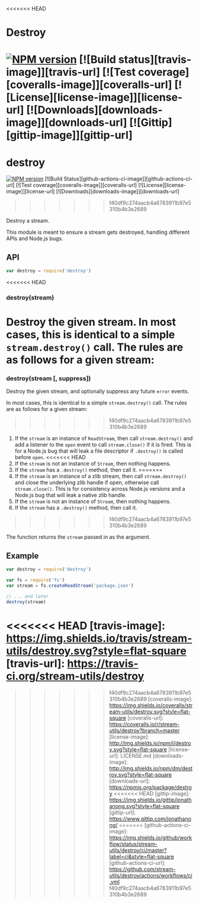 <<<<<<< HEAD
# Destroy

[![NPM version][npm-image]][npm-url]
[![Build status][travis-image]][travis-url]
[![Test coverage][coveralls-image]][coveralls-url]
[![License][license-image]][license-url]
[![Downloads][downloads-image]][downloads-url]
[![Gittip][gittip-image]][gittip-url]
=======
# destroy

[![NPM version][npm-image]][npm-url]
[![Build Status][github-actions-ci-image]][github-actions-ci-url]
[![Test coverage][coveralls-image]][coveralls-url]
[![License][license-image]][license-url]
[![Downloads][downloads-image]][downloads-url]
>>>>>>> f40df9c274aacb4a6783911b97e5310b4b3e2689

Destroy a stream.

This module is meant to ensure a stream gets destroyed, handling different APIs
and Node.js bugs.

## API

```js
var destroy = require('destroy')
```

<<<<<<< HEAD
### destroy(stream)

Destroy the given stream. In most cases, this is identical to a simple
`stream.destroy()` call. The rules are as follows for a given stream:
=======
### destroy(stream [, suppress])

Destroy the given stream, and optionally suppress any future `error` events.

In most cases, this is identical to a simple `stream.destroy()` call. The rules
are as follows for a given stream:
>>>>>>> f40df9c274aacb4a6783911b97e5310b4b3e2689

  1. If the `stream` is an instance of `ReadStream`, then call `stream.destroy()`
     and add a listener to the `open` event to call `stream.close()` if it is
     fired. This is for a Node.js bug that will leak a file descriptor if
     `.destroy()` is called before `open`.
<<<<<<< HEAD
  2. If the `stream` is not an instance of `Stream`, then nothing happens.
  3. If the `stream` has a `.destroy()` method, then call it.
=======
  2. If the `stream` is an instance of a zlib stream, then call `stream.destroy()`
     and close the underlying zlib handle if open, otherwise call `stream.close()`.
     This is for consistency across Node.js versions and a Node.js bug that will
     leak a native zlib handle.
  3. If the `stream` is not an instance of `Stream`, then nothing happens.
  4. If the `stream` has a `.destroy()` method, then call it.
>>>>>>> f40df9c274aacb4a6783911b97e5310b4b3e2689

The function returns the `stream` passed in as the argument.

## Example

```js
var destroy = require('destroy')

var fs = require('fs')
var stream = fs.createReadStream('package.json')

// ... and later
destroy(stream)
```

[npm-image]: https://img.shields.io/npm/v/destroy.svg?style=flat-square
[npm-url]: https://npmjs.org/package/destroy
[github-tag]: http://img.shields.io/github/tag/stream-utils/destroy.svg?style=flat-square
[github-url]: https://github.com/stream-utils/destroy/tags
<<<<<<< HEAD
[travis-image]: https://img.shields.io/travis/stream-utils/destroy.svg?style=flat-square
[travis-url]: https://travis-ci.org/stream-utils/destroy
=======
>>>>>>> f40df9c274aacb4a6783911b97e5310b4b3e2689
[coveralls-image]: https://img.shields.io/coveralls/stream-utils/destroy.svg?style=flat-square
[coveralls-url]: https://coveralls.io/r/stream-utils/destroy?branch=master
[license-image]: http://img.shields.io/npm/l/destroy.svg?style=flat-square
[license-url]: LICENSE.md
[downloads-image]: http://img.shields.io/npm/dm/destroy.svg?style=flat-square
[downloads-url]: https://npmjs.org/package/destroy
<<<<<<< HEAD
[gittip-image]: https://img.shields.io/gittip/jonathanong.svg?style=flat-square
[gittip-url]: https://www.gittip.com/jonathanong/
=======
[github-actions-ci-image]: https://img.shields.io/github/workflow/status/stream-utils/destroy/ci/master?label=ci&style=flat-square
[github-actions-ci-url]: https://github.com/stream-utils/destroy/actions/workflows/ci.yml
>>>>>>> f40df9c274aacb4a6783911b97e5310b4b3e2689
